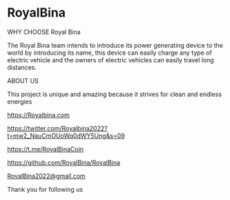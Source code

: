 # RoyalBina
WHY CHOOSE Royal Bina

The Royal Bina team intends to introduce its power generating device to the world by introducing its name, this device can easily charge any type of electric vehicle and the owners of electric vehicles can easily travel long distances.

ABOUT US

This project is unique and amazing because it strives for clean and endless energies

https://Royalbina.com

https://twitter.com/Royalbina2022?t=mw2_NauCmOUoWq0dWY5Ung&s=09

https://t.me/RoyalBinaCoin

https://github.com/RoyalBina/RoyalBina

RoyalBina2022@gmail.com

Thank you for following us
